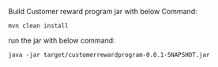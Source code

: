 Build Customer reward program jar with below Command:

`mvn clean install`

run the jar with below command:

`java -jar target/customerrewardprogram-0.0.1-SNAPSHOT.jar`

